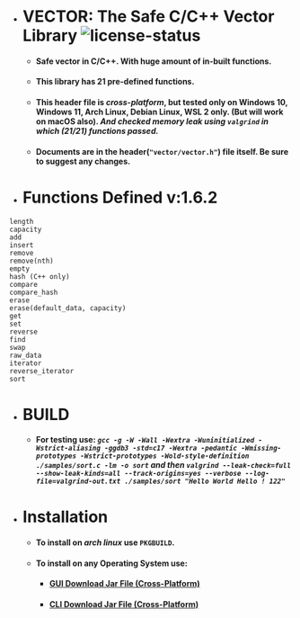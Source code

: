 * # VECTOR: The Safe C/C++ Vector Library ![license-status](https://img.shields.io/github/license/Dark-CodeX/vector)
	* #### **Safe vector in C/C++. With huge amount of in-built functions.**
	* #### **This library has 21 pre-defined functions.**
	* #### This header file is *cross-platform*, but tested only on Windows 10, Windows 11, Arch Linux, Debian Linux, WSL 2 only. (But will work on macOS also). *And checked memory leak using **`valgrind`** in which (21/21) functions passed.*
	* #### Documents are in the header(`"vector/vector.h"`) file itself. Be sure to suggest any changes.
* # Functions Defined v:1.6.2
```
length
capacity
add
insert
remove
remove(nth)
empty
hash (C++ only)
compare
compare_hash
erase
erase(default_data, capacity)
get
set
reverse
find
swap
raw_data
iterator
reverse_iterator
sort
```
* # BUILD
	* #### **For testing use:** *`gcc -g -W -Wall -Wextra -Wuninitialized -Wstrict-aliasing -ggdb3 -std=c17 -Wextra -pedantic -Wmissing-prototypes -Wstrict-prototypes -Wold-style-definition ./samples/sort.c -lm -o sort` **and then** `valgrind --leak-check=full --show-leak-kinds=all --track-origins=yes --verbose --log-file=valgrind-out.txt ./samples/sort "Hello World Hello ! 122"`*
* # Installation
	* #### To install on *arch linux* use **`PKGBUILD`**.
	* #### To install on **any Operating System** use:
		* #### [**GUI** Download Jar File (Cross-Platform)](https://github.com/Dark-CodeX/InstallRepos/releases/download/v1.1.0/InstallReposGUI.jar)

		* #### [**CLI** Download Jar File (Cross-Platform)](https://github.com/Dark-CodeX/InstallRepos/releases/download/v1.1.0/InstallReposCLI.jar)
